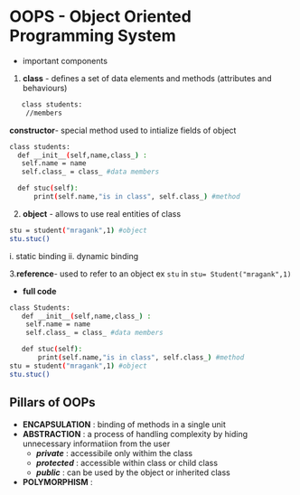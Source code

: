 # OOPS - Object Oriented Programming System
- important components
1. **class** - defines a set of data elements and methods (attributes and behaviours)
  ``` bash
     class students:
      //members
  ```
**constructor**- special method used to intialize fields of object   
 ```bash
class students:
   def __init__(self,name,class_) : 
    self.name = name
    self.class_ = class_ #data members

   def stuc(self):
       print(self.name,"is in class", self.class_) #method

```
2. **object** - allows to use real entities of class
```bash
stu = student("mragank",1) #object
stu.stuc()
```
   i. static binding
   ii. dynamic binding
   
3.**reference**- used to refer to an object ex `stu` in `stu= Student("mragank",1)`
- **full code**
```bash
class Students:
   def __init__(self,name,class_) : 
    self.name = name
    self.class_ = class_ #data members

   def stuc(self):
       print(self.name,"is in class", self.class_) #method
stu = student("mragank",1) #object
stu.stuc()
```
## Pillars of OOPs

- **ENCAPSULATION** : binding of methods in a single unit
- **ABSTRACTION** : a process of handling complexity by hiding unnecessary informatiion from the user
  - ***private*** : accessibile only withim the class
  - ***protected*** : accessible within class or child class
  - ***public*** : can be used by the object or inherited class
- **POLYMORPHISM** : 

